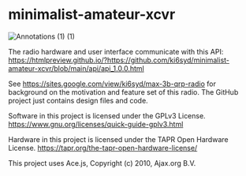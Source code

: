# minimalist-amateur-xcvr

![Annotations (1) (1)](https://github.com/ki6syd/minimalist-amateur-xcvr/assets/5254153/d92623b1-990b-46a0-a639-ad6044dce4d6)

The radio hardware and user interface communicate with this API: https://htmlpreview.github.io/?https://github.com/ki6syd/minimalist-amateur-xcvr/blob/main/api/api_1.0.0.html

See https://sites.google.com/view/ki6syd/max-3b-qrp-radio for background on the motivation and feature set of this radio. The GitHub project just contains design files and code.

Software in this project is licensed under the GPLv3 License. https://www.gnu.org/licenses/quick-guide-gplv3.html

Hardware in this project is licensed under the TAPR Open Hardware License. https://tapr.org/the-tapr-open-hardware-license/

This project uses Ace.js, Copyright (c) 2010, Ajax.org B.V.
